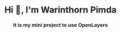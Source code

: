 <h1 align="center">Hi 👋, I'm Warinthorn Pimda</h1>
<h3 align="center">It is my mini project to use OpenLayers</h3>
